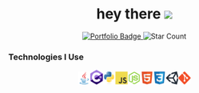 <!--  header -->
<div id="badges" align="center" width="100%">
<h1>
hey there
<img src="https://media.giphy.com/media/hvRJCLFzcasrR4ia7z/giphy.gif" width="5%"/>
</h1>
<a target="_blank" href="https://timothycronin.com">
<img src="https://img.shields.io/badge/-My%20Portfolio-blue" alt="Portfolio Badge" width="10%"/>
</a>
<img src="https://img.shields.io/github/stars/4tlc?style=social" alt="Star Count" width="10%"/>
</div>
<!--  technologies -->
<h3>Technologies I Use</h3>
<div align="center" style="width: 100%; justify-content: space-between;">
<img src="./images/java.svg" alt="java" width="5%"/><img src="./images/c_hashtag.svg" alt="c#" width="5%"/><img src="./images/python.svg" alt="python" width="5%"/><img src="./images/js.svg" alt="javascript" width="5%"/><img src="./images/nodejs.svg" alt="nodejs" width="5%"/><img src="./images/html.svg" alt="html" width="5%"/><img src="./images/css.svg" alt="css" width="5%"/><img src="./images/unity.svg" alt="unity" width="5%"/><img src="./images/git.svg" alt="git" width="5%"/>
</div>
